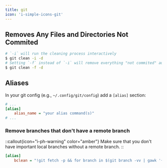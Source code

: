 ```yaml
---
title: git
icon: 'i-simple-icons-git'
---
```


## Removes Any Files and Directories Not Commited

```bash
# `-i` will run the cleaning process interactively
$ git clean -i -d
# Setting `-f` instead of `-i` will remove everything "not commited" automatically
$ git clean -f -d
```

## Aliases

In your git config (e.g., `~/.config/git/config`) add a `[alias]` section:

```ini
# ...
[alias]
    alias_name = "your alias command(s)"
# ...
```

### Remove branches that don't have a remote branch

::callout{icon="i-ph-warning" color="amber"}
Make sure that you don't have important local branches without a remote branch.
::

```ini
[alias]
	bclean = "!git fetch -p && for branch in $(git branch -vv | gawk '{print $1,$4}' | awk '/ gone]/{if ($1!=\"*\") print $1}'); do git branch -D $branch; done && echo 'Removed branches without remote anymore.'"
```
